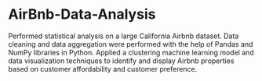 # AirBnb-Data-Analysis
Performed statistical analysis on a large California Airbnb dataset. Data cleaning and data aggregation were performed with the help of Pandas and NumPy libraries in Python. Applied a clustering machine learning model and data visualization techniques to identify and display Airbnb properties based on customer affordability and customer preference.

